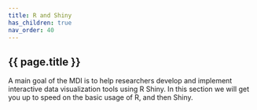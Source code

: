 ```yaml
---
title: R and Shiny
has_children: true
nav_order: 40
---
```


## {{ page.title }}

A main goal of the MDI is to help researchers develop and implement
interactive data visualization tools using R Shiny.
In this section we will get you up to speed on the basic usage
of R, and then Shiny.
